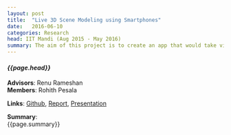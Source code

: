 ```yaml
---
layout: post
title:  "Live 3D Scene Modeling using Smartphones"
date:   2016-06-10
categories: Research
head: IIT Mandi (Aug 2015 - May 2016)
summary: The aim of this project is to create an app that would take video of an object or a scene as input and produce a corresponding 3D model. There are many approaches to scene reconstruction but the challenge here was to develop such algorithm, which would be lightweight and very time efficient. We observe that contrary to other approaches, we have continuous video feed and hence capitalize on this fact to construct our implementation.
---
```

#### *{{page.head}}*  

__Advisors__: Renu Rameshan  
__Members__: Rohith Pesala

__Links__: [Github](https://github.com/Rohithpesala/Scene-Modeling), [Report](https://drive.google.com/file/d/0B0xRgCn999_gdHhUSnVTWGVINFE/view?usp=sharing), [Presentation](https://drive.google.com/open?id=0B0xRgCn999_gQlFTMmFyVHdJZlU)

__Summary__:  
{{page.summary}}  